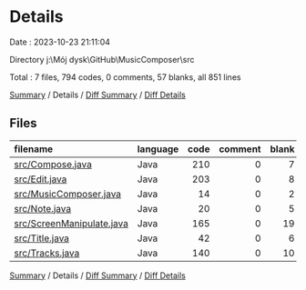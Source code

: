 # Details

Date : 2023-10-23 21:11:04

Directory j:\\Mój dysk\\GitHub\\MusicComposer\\src

Total : 7 files,  794 codes, 0 comments, 57 blanks, all 851 lines

[Summary](results.md) / Details / [Diff Summary](diff.md) / [Diff Details](diff-details.md)

## Files
| filename | language | code | comment | blank | total |
| :--- | :--- | ---: | ---: | ---: | ---: |
| [src/Compose.java](/src/Compose.java) | Java | 210 | 0 | 7 | 217 |
| [src/Edit.java](/src/Edit.java) | Java | 203 | 0 | 8 | 211 |
| [src/MusicComposer.java](/src/MusicComposer.java) | Java | 14 | 0 | 2 | 16 |
| [src/Note.java](/src/Note.java) | Java | 20 | 0 | 5 | 25 |
| [src/ScreenManipulate.java](/src/ScreenManipulate.java) | Java | 165 | 0 | 19 | 184 |
| [src/Title.java](/src/Title.java) | Java | 42 | 0 | 6 | 48 |
| [src/Tracks.java](/src/Tracks.java) | Java | 140 | 0 | 10 | 150 |

[Summary](results.md) / Details / [Diff Summary](diff.md) / [Diff Details](diff-details.md)